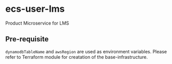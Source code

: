 # ecs-user-lms
Product Microservice for LMS

## Pre-requisite

`dynamodbTableName` and `awsRegion` are used as environment variables. Please refer to Terraform module for creatation of the base-infrastructure.
